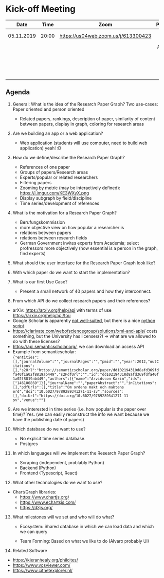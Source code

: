 # Kick-off Meeting
| Date       | Time  | Zoom                                | Participants      |
|------------|:-----:|:-----------------------------------:|:-----------------:|
| 05.11.2019 | 20:00 | https://us04web.zoom.us/j/613300423 | Fiona Guerin      |
|            |       |                                     | Alvaro Silva      |
|            |       |                                     | Raphael Schönball |
|            |       |                                     | Andreas Zimmerer  |

## Agenda
1. General: What is the idea of the Research Paper Graph?
   Two use-cases: Paper oriented and person oriented
   - Related papers, rankings, description of paper, similarity of content between papers, display in graph, coloring for research areas

2. Are we building an app or a web application?
   - Web application (students will use computer, need to build web application) yeah! :D

3. How do we define/describe the Research Paper Graph?
   - References of one paper
   - Groups of papers/Research areas
   - Experts/popular or related researchers
   - Filtering papers
   - Zooming by metric (may be interactively defined): https://i.imgur.com/KE3WXyX.png
   - Display subgraph by field/discipline
   - Time series/development of references

4. What is the motivation for a Research Paper Graph?
   - Berufungskommission
   - more objective view on how popular a researcher is
   - relations between papers
   - relations between research fields
   - German Government invites experts from Academia; select profressors more objectively (how essential is a person in the graph, find experts)

5. What should the user interface for the Research Paper Graph look like?

6. With which paper do we want to start the implementation?

7. What is our first Use Case?
   - Present a small network of 40 papers and how they interconnect.

8. From which API do we collect research papers and their references?
 - arXiv: https://arxiv.org/help/api with terms of use https://arxiv.org/help/api/tou
 - Google Scholar is apparently [not well-suited](https://academia.stackexchange.com/questions/34970/how-to-get-permission-from-google-to-use-google-scholar-data-if-needed), but there is a nice [python script](https://pypi.org/project/scholarly/)
 - https://clarivate.com/webofsciencegroup/solutions/xml-and-apis/ costs something, but the University has licenses(?) -> what are we allowed to do with these licenses?
 - https://api.semanticscholar.org/, we can download an access API
 - Example from semanticscholar:  
   ```{"entities":[],"journalVolume":"","journalPages":"","pmid":"","year":2012,"outCitations":[],"s2Url":"https://semanticscholar.org/paper/dd102194310d8afd369fdfa40f1a02f8819ab449","s2PdfUrl":"","id":"dd102194310d8afd369fdfa40f1a02f8819ab449","authors":[{"name":"Arvidsson Karin","ids":["146100869"]}],"journalName":"","paperAbstract":"","inCitations":[],"pdfUrls":[],"title":"Om ordens makt och maktens ord","doi":"10.6027/9789289341271-11-sv","sources":[],"doiUrl":"https://doi.org/10.6027/9789289341271-11-sv","venue":""}```

9. Are we interested in time series (i.e. how popular is the paper over time)?
   Yes. (we can easily reconstruct the info we want because we have the publishing date of papers)

10. Which database do we want to use?
    - No explicit time series database.
    - Postgres

11. In which languages will we implement the Research Paper Graph?
    - Scraping (independent, problably Python)
    - Backend  (Python)
    - Frontend (Typescript, React)

12. What other technologies do we want to use? 
 - Chart/Graph libraries:
   - https://www.chartjs.org/
   - https://www.echartsjs.com/
   - https://d3js.org/

13. What milestones will we set and who will do what?
    - Ecosystem: Shared database in which we can load data and which we can query

    - Team Forming: Based on what we like to do (Alvaro probably UI)

14. Related Software
   - https://kieranhealy.org/philcites/
   - https://www.vosviewer.com/
   - https://www.citnetexplorer.nl/

